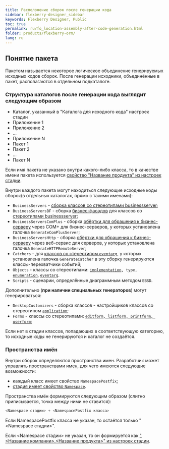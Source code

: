 ```yaml
---
title: Расположение сборок после генерации кода
sidebar: flexberry-designer_sidebar
keywords: Flexberry Designer, Public
toc: true
permalink: ru/fo_location-assembly-after-code-generation.html
folder: products/flexberry-orm/
lang: ru
---
```


## Понятие пакета

Пакетом называется некоторое логическое объединение генерируемых исходных кодов сборок. После генерации исходники, объединённые в пакет, располагаются в отдельном подкаталоге.

### Структура каталогов после генерации кода выглядит следующим образом

* Каталог, указанный в "Каталога для исходного кода" настроек стадии 
* Приложение 1 
* Приложение 2 
* ... 
* Приложение N 
* Пакет 1 
* Пакет 2 
* ... 
* Пакет N 

Если имя пакета не указано внутри какого-либо класса, то в качестве имени пакета используется [свойство "Название продукта" из настроек стадии](fd_project-customization.html).

Внутри каждого пакета могут находиться следующие исходные коды сборок(в отдельных каталогах, прямо с такими именами):

* `BusinessServers` - [сборка классов со стереотипами businessserver](business-servers.html); 
* `BusinessServersBF` - сборка [бизнес-фасадов](fo_business-servers-wrapper-business-facade.html) для классов со [стереотипами businessserver](business-servers.html); 
* `BusinessServersComPlus` - сборка [обёртки для обращения к бизнес-серверу](fo_business-servers-wrapper-business-facade.html) через COM+ для бизнес-серверов, у которых установлена галочка `GenerateComPlusServer`; 
* `BusinessServersHttp` - сборка [обёртки для обращения к бизнес-серверу](fo_business-servers-wrapper-business-facade.html) через веб-сервис для серверов, у которых установлена галочка `GenerateHTTPRemoteServer`; 
* `Catchers` - для [классов со стереотипом `eventarg`](classes-with-stereotype-eventarg.html), у которых установлена галочка `GenerateCatcher` в эту сборку генерируются классы-перехватчики событий; 
* `Objects` - классы со стереотипами: [`implementation`](fo_data-classes.html)`, type, `[`enumeration`](enumerations.html), [`eventarg`](classes-with-stereotype-eventarg.html). 
* `Scripts` - сценарии, определённые диаграммным методом `EBSD`. 

Дополнительно (__при наличии специальных генераторов__) могут генерироваться:
* `DesktopCustomizers` - сборка классов - настройщиков классов со стереотипом [`application`](fd_additional-stereotypes.html); 
* `Forms` - классы со стереотипами: [`editform, listform, printform, userform`](fd_additional-stereotypes.html); 

Если нет в стадии классов, попадающих в соответствующую категорию, то исходные коды не генерируются и каталог не создаётся.

### Пространства имён

Внутри сборок определяются пространства имен. Разработчик может управлять пространствами имен, для чего имеются следующие возможности:
* каждый класс имеет свойство `NamespacePostfix`; 
* [стадия имеет свойство `Namespace`](fd_project-customization.html). 

Пространства имён формируются следующим образом (слитно приписывается, точка между ними не ставится):

``` csharp
<Namespace стадии> + <NamespacePostfix класса>
```
Если NamespacePostfix класса не указан, то остаётся только "<Namespace стадии>".

Если <Namespace стадии> не указан, то он формируется как ["<Название компании>.<Название продукта>" из настроек стадии](fd_project-customization.html).




